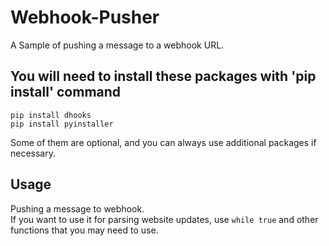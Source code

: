 # Webhook-Pusher
A Sample of pushing a message to a webhook URL.
## You will need to install these packages with 'pip install' command
```
pip install dhooks
pip install pyinstaller
```
Some of them are optional, and you can always use additional packages if necessary.
## Usage
Pushing a message to webhook.  
If you want to use it for parsing website updates, use `while true` and other functions that you may need to use.
